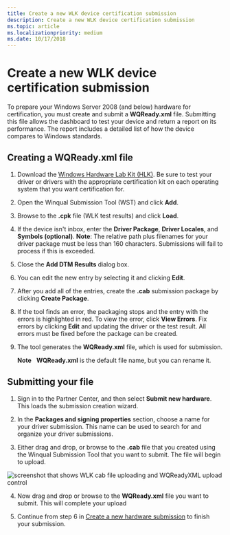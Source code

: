 ```yaml
---
title: Create a new WLK device certification submission
description: Create a new WLK device certification submission
ms.topic: article
ms.localizationpriority: medium
ms.date: 10/17/2018
---
```


# Create a new WLK device certification submission

To prepare your Windows Server 2008 (and below) hardware for certification, you must create and submit a **WQReady.xml** file. Submitting this file allows the dashboard to test your device and return a report on its performance. The report includes a detailed list of how the device compares to Windows standards.

## Creating a WQReady.xml file

1. Download the [Windows Hardware Lab Kit (HLK)](/windows-hardware/test/hlk/index/). Be sure to test your driver or drivers with the appropriate certification kit on each operating system that you want certification for.

2. Open the Winqual Submission Tool (WST) and click **Add**.

3. Browse to the **.cpk** file (WLK test results) and click **Load**.

4. If the device isn't inbox, enter the **Driver Package**, **Driver Locales**, and **Symbols (optional)**. **Note**: The relative path plus filenames for your driver package must be less than 160 characters. Submissions will fail to process if this is exceeded.

5. Close the **Add DTM Results** dialog box.

6. You can edit the new entry by selecting it and clicking **Edit**.

7. After you add all of the entries, create the **.cab** submission package by clicking **Create Package**.

8. If the tool finds an error, the packaging stops and the entry with the errors is highlighted in red. To view the error, click **View Errors**. Fix errors by clicking **Edit** and updating the driver or the test result. All errors must be fixed before the package can be created.

9. The tool generates the **WQReady.xml** file, which is used for submission.

    **Note**  
    **WQReady.xml** is the default file name, but you can rename it.

## Submitting your file

1. Sign in to the Partner Center, and then select **Submit new hardware**. This loads the submission creation wizard.

2. In the **Packages and signing properties** section, choose a name for your driver submission. This name can be used to search for and organize your driver submissions.

3. Either drag and drop, or browse to the **.cab** file that you created using the Winqual Submission Tool that you want to submit. The file will begin to upload.

![screenshot that shows WLK cab file uploading and WQReadyXML upload control](images/upload-wlk.png)

4. Now drag and drop or browse to the **WQReady.xml** file you want to submit. This will complete your upload

5. Continue from step 6 in [Create a new hardware submission](create-a-new-hardware-submission.md) to finish your submission.
